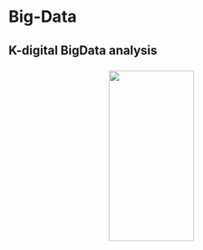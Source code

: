 # Big-Data
## K-digital BigData analysis
### <p align="center"><img src="https://ifh.cc/g/NM51A4.jpg" width="150" height="300"/><br/>
